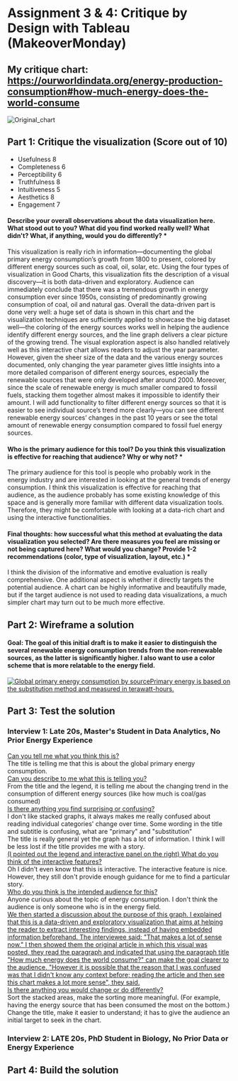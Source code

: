 # Assignment 3 & 4: Critique by Design with Tableau (MakeoverMonday)
## My critique chart: https://ourworldindata.org/energy-production-consumption#how-much-energy-does-the-world-consume
![Original_chart](https://github.com/user-attachments/assets/a45c1ad6-c53a-43f6-83b7-58392891eadc)

## Part 1: Critique the visualization (Score out of 10)
- Usefulness 8
- Completeness 6
- Perceptibility 6
- Truthfulness 8
- Intuitiveness 5
- Aesthetics 8
- Engagement 7
#### Describe your overall observations about the data visualization here.  What stood out to you?  What did you find worked really well?  What didn't?  What, if anything, would you do differently?   *
This visualization is really rich in information—documenting the global primary energy consumption’s growth from 1800 to present, colored by different energy sources such as coal, oil, solar, etc. Using the four types of visualization in Good Charts, this visualization fits the description of a visual discovery—it is both data-driven and exploratory. Audience can immediately conclude that there was a tremendous growth in energy consumption ever since 1950s, consisting of predominantly growing consumption of coal, oil and natural gas. Overall the data-driven part is done very well: a huge set of data is shown in this chart and the visualization techniques are sufficiently applied to showcase the big dataset well—the coloring of the energy sources works well in helping the audience identify different energy sources, and the line graph delivers a clear picture of the growing trend. The visual exploration aspect is also handled relatively well as this interactive chart allows readers to adjust the year parameter. However, given the sheer size of the data and the various energy sources documented, only changing the year parameter gives little insights into a more detailed comparison of different energy sources, especially the renewable sources that were only developed after around 2000. Moreover, since the scale of renewable energy is much smaller compared to fossil fuels, stacking them together almost makes it impossible to identify their amount. I will add functionality to filter different energy sources so that it is easier to see individual source’s trend more clearly—you can see different renewable energy sources’ changes in the past 10 years or see the total amount of renewable energy consumption compared to fossil fuel energy sources. 
#### Who is the primary audience for this tool?  Do you think this visualization is effective for reaching that audience?  Why or why not? *
The primary audience for this tool is people who probably work in the energy industry and are interested in looking at the general trends of energy consumption. I think this visualization is effective for reaching that audience, as the audience probably has some existing knowledge of this space and is generally more familiar with different data visualization tools. Therefore, they might be comfortable with looking at a data-rich chart and using the interactive functionalities. 
#### Final thoughts: how successful what this method at evaluating the data visualization you selected? Are there measures you feel are missing or not being captured here?  What would you change?  Provide 1-2 recommendations (color, type of visualization, layout, etc.) *
I think the division of the informative and emotive evaluation is really comprehensive. One additional aspect is whether it directly targets the potential audience. A chart can be highly informative and beautifully made, but if the target audience is not used to reading data visualizations, a much simpler chart may turn out to be much more effective. 
## Part 2: Wireframe a solution
#### Goal: The goal of this initial draft is to make it easier to distinguish the several renewable energy consumption trends from the non-renewable sources, as the latter is significantly higher. I also want to use a color scheme that is more relatable to the energy field.         
<div class='tableauPlaceholder' id='viz1731369508203' style='position: relative'><noscript><a href='#'><img alt='Global primary energy consumption by sourcePrimary energy is based on the substitution method and measured in terawatt-hours. ' src='https:&#47;&#47;public.tableau.com&#47;static&#47;images&#47;Gl&#47;GlobalPrimaryEnergyConsumptionDraft&#47;Sheet2&#47;1_rss.png' style='border: none' /></a></noscript><object class='tableauViz'  style='display:none;'><param name='host_url' value='https%3A%2F%2Fpublic.tableau.com%2F' /> <param name='embed_code_version' value='3' /> <param name='site_root' value='' /><param name='name' value='GlobalPrimaryEnergyConsumptionDraft&#47;Sheet2' /><param name='tabs' value='no' /><param name='toolbar' value='yes' /><param name='static_image' value='https:&#47;&#47;public.tableau.com&#47;static&#47;images&#47;Gl&#47;GlobalPrimaryEnergyConsumptionDraft&#47;Sheet2&#47;1.png' /> <param name='animate_transition' value='yes' /><param name='display_static_image' value='yes' /><param name='display_spinner' value='yes' /><param name='display_overlay' value='yes' /><param name='display_count' value='yes' /><param name='language' value='en-US' /><param name='filter' value='publish=yes' /></object></div> 
<script type='text/javascript'>                    
  var divElement = document.getElementById('viz1731368144091');                    
  var vizElement = divElement.getElementsByTagName('object')[0];                    
  vizElement.style.width='100%';vizElement.style.height=(divElement.offsetWidth*0.75)+'px';                    
  var scriptElement = document.createElement('script');                    
  scriptElement.src = 'https://public.tableau.com/javascripts/api/viz_v1.js';                    
  vizElement.parentNode.insertBefore(scriptElement, vizElement);                
</script>

## Part 3: Test the solution
### Interview 1: Late 20s, Master's Student in Data Analytics, No Prior Energy Experience
<ins> Can you tell me what you think this is? </ins>	 <br>
The title is telling me that this is about the global primary energy consumption. <br>
<ins> Can you describe to me what this is telling you?</ins> <br>
From the title and the legend, it is telling me about the changing trend in the consumption of different energy sources (like how much is coal/gas consumed) <br>
<ins> Is there anything you find surprising or confusing?</ins> <br>
I don't like stacked graphs, it always makes me really confused about reading individual categories' change over time.
Some wording in the title and subtitle is confusing, what are "primary" and "substitution" <br>
The title is really general yet the graph has a lot of information. I think I will be less lost if the title provides me with a story.<br>
<ins> (I pointed out the legend and interactive panel on the right) What do you think of the interactive features? </ins> <br>
Oh I didn't even know that this is interactive. The interactive feature is nice. However, they still don't provide enough guidance for me to find a particular story. <br>
<ins> Who do you think is the intended audience for this?</ins> <br>
Anyone curious about the topic of energy consumption. I don't think the audience is only someone who is in the energy field.<br>
<ins>We then started a discussion about the purpose of this graph. I explained that this is a data-driven and exploratory visualization that aims at helping the reader to extract interesting findings, instead of having embedded information beforehand. The interviewee said: "That makes a lot of sense now." I then showed them the original article in which this visual was posted, they read the paragraph and indicated that using the paragraph title "How much energy does the world consume?" can make the goal clearer to the audience. "However it is possible that the reason that I was confused was that I didn't know any context before; reading the article and then see this chart makes a lot more sense", they said. </ins><br>
<ins>Is there anything you would change or do differently?</ins> <br>
Sort the stacked areas, make the sorting more meaningful. (For example, having the energy source that has been consumed the most on the bottom.) <br>
Change the title, make it easier to understand; it has to give the audience an initial target to seek in the chart.  <br>
### Interview 2: LATE 20s, PhD Student in Biology, No Prior Data or Energy Experience

## Part 4: Build the solution

